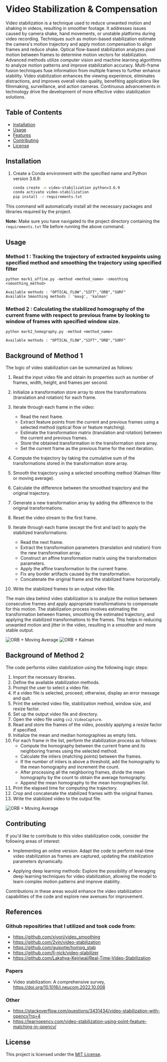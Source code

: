 # Video Stabilization & Compensation

Video stabilization is a technique used to reduce unwanted motion and shaking in videos, resulting in smoother footage. It addresses issues caused by camera shake, hand movements, or unstable platforms during video recording. Techniques such as motion-based stabilization estimate the camera's motion trajectory and apply motion compensation to align frames and reduce shake. Optical flow-based stabilization analyzes pixel motion between frames to determine motion vectors for stabilization. Advanced methods utilize computer vision and machine learning algorithms to analyze motion patterns and improve stabilization accuracy. Multi-frame fusion techniques fuse information from multiple frames to further enhance stability. Video stabilization enhances the viewing experience, eliminates distractions, and improves overall video quality, benefiting applications like filmmaking, surveillance, and action cameras. Continuous advancements in technology drive the development of more effective video stabilization solutions.
## Table of Contents

- [Installation](#installation)
- [Usage](#usage)
- [Features](#features)
- [Contributing](#contributing)
- [License](#license)

## Installation

1. Create a Conda environment with the specified name and Python version 3.6.9:

   ```bash
   conda create -n video-stabilization python=3.6.9
   conda activate video-stabilization 
   pip install -r requirements.txt
    ```

This command will automatically install all the necessary packages and libraries required by the project.

**Note:** Make sure you have navigated to the project directory containing the `requirements.txt` file before running the above command.


## Usage

### Method 1 : Tracking the trajectory of extracted keypoints using specified method and smoothing the trajectory using specified filter
```
python mark1_affine.py -method <method_name> -smoothing <smoothing_method>

Available methods : "OPTICAL_FLOW","SIFT","ORB","SURF"
Available Smoothing methods : 'mavg', 'kalman'
```

### Method 2 : Calculating the  stabilized homography of the current frame with respect to previous frame by looking to window of frames with specified window size.

```
python mark2_homography.py -method <method_name>

Available methods : "OPTICAL_FLOW","SIFT","ORB","SURF"
```


## Background of Method 1
The logic of video stabilization can be summarized as follows:

1. Read the input video file and obtain its properties such as number of frames, width, height, and frames per second.

2. Initialize a transformation store array to store the transformations (translation and rotation) for each frame.

3. Iterate through each frame in the video:

   - Read the next frame.
   - Extract feature points from the current and previous frames using a selected method (optical flow or feature matching).
   - Estimate the transformation matrix (translation and rotation) between the current and previous frames.
   - Store the obtained transformation in the transformation store array.
   - Set the current frame as the previous frame for the next iteration.

4. Compute the trajectory by taking the cumulative sum of the transformations stored in the transformation store array.

5. Smooth the trajectory using a selected smoothing method (Kalman filter or moving average).

6. Calculate the difference between the smoothed trajectory and the original trajectory.

7. Generate a new transformation array by adding the difference to the original transformations.

8. Reset the video stream to the first frame.

9. Iterate through each frame (except the first and last) to apply the stabilized transformations:

   - Read the next frame.
   - Extract the transformation parameters (translation and rotation) from the new transformation array.
   - Construct an affine transformation matrix using the transformation parameters.
   - Apply the affine transformation to the current frame.
   - Fix any border artifacts caused by the transformation.
   - Concatenate the original frame and the stabilized frame horizontally.

10. Write the stabilized frames to an output video file.

The main idea behind video stabilization is to analyze the motion between consecutive frames and apply appropriate transformations to compensate for this motion. The stabilization process involves estimating the transformation between frames, smoothing the estimated trajectory, and applying the stabilized transformations to the frames. This helps in reducing unwanted motion and jitter in the video, resulting in a smoother and more stable output.

![ORB + Moving Average](C:/Users/PC_4232/Desktop/can/video-compensation/examples/output_affine/gifs/ORB_drone2.gif)
![ORB + Kalman](C:/Users/PC_4232/Desktop/can/video-compensation/examples/output_affine/gifs/ORB_kalman_drone2.gif)

## Background of Method 2

The code performs video stabilization using the following logic steps:

1. Import the necessary libraries.
2. Define the available stabilization methods.
3. Prompt the user to select a video file.
4. If a video file is selected, proceed; otherwise, display an error message and quit.
5. Print the selected video file, stabilization method, window size, and resize factor.
6. Set up the output video file and directory.
7. Open the video file using `cv2.VideoCapture`.
8. Read and store the frames of the video, possibly applying a resize factor if specified.
9. Initialize the mean and median homographies as empty lists.
10. For each frame in the list, perform the stabilization process as follows:
    - Compute the homography between the current frame and its neighboring frames using the selected method.
    - Calculate the inliers (matching points) between the frames.
    - If the number of inliers is above a threshold, add the homography to the mean homography and increment the count.
    - After processing all the neighboring frames, divide the mean homography by the count to obtain the average homography.
    - Append the mean homography to the mean homographies list.
11. Print the elapsed time for computing the trajectory.
12. Crop and concatenate the stabilized frames with the original frames.
13. Write the stabilized video to the output file.

![ORB + Moving Average](C:\Users\PC_4232\Desktop\can\video-compensation\examples\output_homography\gifs\ORB_hm_drone2.gif)

## Contributing

If you'd like to contribute to this video stabilization code, consider the following areas of interest:

- Implementing an online version: Adapt the code to perform real-time video stabilization as frames are captured, updating the stabilization parameters dynamically.

- Applying deep learning methods: Explore the possibility of leveraging deep learning techniques for video stabilization, allowing the model to learn complex motion patterns and improve stability.

Contributions in these areas would enhance the video stabilization capabilities of the code and explore new avenues for improvement.

## References
### Github repositiries that I utilized and took code from:
- https://github.com/xiyori/video_smoothing
- https://github.com/2vin/video-stabilization
- https://github.com/guipotje/homog_stab
- https://github.com/ll-nick/video-stabilizer
- https://github.com/Lakshya-Kejriwal/Real-Time-Video-Stabilization

### Papers 
- Video stabilization: A comprehensive survey, https://doi.org/10.1016/j.neucom.2022.10.008

### Other 
- https://stackoverflow.com/questions/3431434/video-stabilization-with-opencv?rq=4
- https://learnopencv.com/video-stabilization-using-point-feature-matching-in-opencv/

## License

This project is licensed under the [MIT License](https://opensource.org/licenses/MIT).

